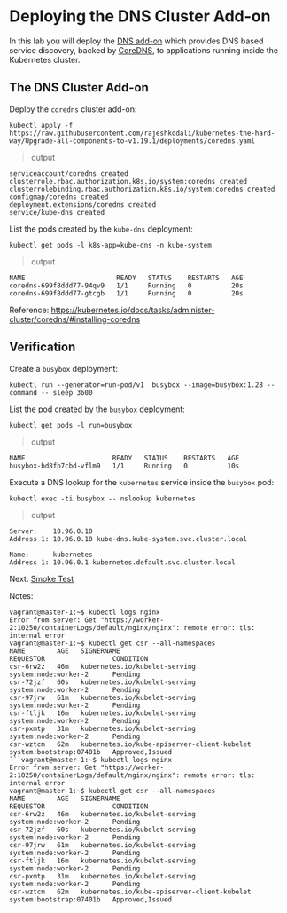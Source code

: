 # Deploying the DNS Cluster Add-on

In this lab you will deploy the [DNS add-on](https://kubernetes.io/docs/concepts/services-networking/dns-pod-service/) which provides DNS based service discovery, backed by [CoreDNS](https://coredns.io/), to applications running inside the Kubernetes cluster.

## The DNS Cluster Add-on

Deploy the `coredns` cluster add-on:

```
kubectl apply -f https://raw.githubusercontent.com/rajeshkodali/kubernetes-the-hard-way/Upgrade-all-components-to-v1.19.1/deployments/coredns.yaml
```

> output

```
serviceaccount/coredns created
clusterrole.rbac.authorization.k8s.io/system:coredns created
clusterrolebinding.rbac.authorization.k8s.io/system:coredns created
configmap/coredns created
deployment.extensions/coredns created
service/kube-dns created
```

List the pods created by the `kube-dns` deployment:

```
kubectl get pods -l k8s-app=kube-dns -n kube-system
```

> output

```
NAME                       READY   STATUS    RESTARTS   AGE
coredns-699f8ddd77-94qv9   1/1     Running   0          20s
coredns-699f8ddd77-gtcgb   1/1     Running   0          20s
```

Reference: https://kubernetes.io/docs/tasks/administer-cluster/coredns/#installing-coredns

## Verification

Create a `busybox` deployment:

```
kubectl run --generator=run-pod/v1  busybox --image=busybox:1.28 --command -- sleep 3600
```

List the pod created by the `busybox` deployment:

```
kubectl get pods -l run=busybox
```

> output

```
NAME                      READY   STATUS    RESTARTS   AGE
busybox-bd8fb7cbd-vflm9   1/1     Running   0          10s
```

Execute a DNS lookup for the `kubernetes` service inside the `busybox` pod:

```
kubectl exec -ti busybox -- nslookup kubernetes
```

> output

```
Server:    10.96.0.10
Address 1: 10.96.0.10 kube-dns.kube-system.svc.cluster.local

Name:      kubernetes
Address 1: 10.96.0.1 kubernetes.default.svc.cluster.local
```

Next: [Smoke Test](15-smoke-test.md)

Notes:

```
vagrant@master-1:~$ kubectl logs nginx 
Error from server: Get "https://worker-2:10250/containerLogs/default/nginx/nginx": remote error: tls: internal error
vagrant@master-1:~$ kubectl get csr --all-namespaces
NAME        AGE   SIGNERNAME                                    REQUESTOR                 CONDITION
csr-6rw2z   46m   kubernetes.io/kubelet-serving                 system:node:worker-2      Pending
csr-72jzf   60s   kubernetes.io/kubelet-serving                 system:node:worker-2      Pending
csr-97jrw   61m   kubernetes.io/kubelet-serving                 system:node:worker-2      Pending
csr-ftljk   16m   kubernetes.io/kubelet-serving                 system:node:worker-2      Pending
csr-pxmtp   31m   kubernetes.io/kubelet-serving                 system:node:worker-2      Pending
csr-wztcm   62m   kubernetes.io/kube-apiserver-client-kubelet   system:bootstrap:07401b   Approved,Issued
```vagrant@master-1:~$ kubectl logs nginx 
Error from server: Get "https://worker-2:10250/containerLogs/default/nginx/nginx": remote error: tls: internal error
vagrant@master-1:~$ kubectl get csr --all-namespaces
NAME        AGE   SIGNERNAME                                    REQUESTOR                 CONDITION
csr-6rw2z   46m   kubernetes.io/kubelet-serving                 system:node:worker-2      Pending
csr-72jzf   60s   kubernetes.io/kubelet-serving                 system:node:worker-2      Pending
csr-97jrw   61m   kubernetes.io/kubelet-serving                 system:node:worker-2      Pending
csr-ftljk   16m   kubernetes.io/kubelet-serving                 system:node:worker-2      Pending
csr-pxmtp   31m   kubernetes.io/kubelet-serving                 system:node:worker-2      Pending
csr-wztcm   62m   kubernetes.io/kube-apiserver-client-kubelet   system:bootstrap:07401b   Approved,Issued
